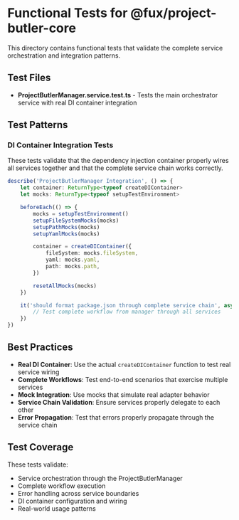 # Functional Tests for @fux/project-butler-core

This directory contains functional tests that validate the complete service orchestration and integration patterns.

## Test Files

- **ProjectButlerManager.service.test.ts** - Tests the main orchestrator service with real DI container integration

## Test Patterns

### DI Container Integration Tests

These tests validate that the dependency injection container properly wires all services together and that the complete service chain works correctly.

```typescript
describe('ProjectButlerManager Integration', () => {
    let container: ReturnType<typeof createDIContainer>
    let mocks: ReturnType<typeof setupTestEnvironment>

    beforeEach(() => {
        mocks = setupTestEnvironment()
        setupFileSystemMocks(mocks)
        setupPathMocks(mocks)
        setupYamlMocks(mocks)

        container = createDIContainer({
            fileSystem: mocks.fileSystem,
            yaml: mocks.yaml,
            path: mocks.path,
        })

        resetAllMocks(mocks)
    })

    it('should format package.json through complete service chain', async () => {
        // Test complete workflow from manager through all services
    })
})
```

## Best Practices

- **Real DI Container**: Use the actual `createDIContainer` function to test real service wiring
- **Complete Workflows**: Test end-to-end scenarios that exercise multiple services
- **Mock Integration**: Use mocks that simulate real adapter behavior
- **Service Chain Validation**: Ensure services properly delegate to each other
- **Error Propagation**: Test that errors properly propagate through the service chain

## Test Coverage

These tests validate:

- Service orchestration through the ProjectButlerManager
- Complete workflow execution
- Error handling across service boundaries
- DI container configuration and wiring
- Real-world usage patterns
